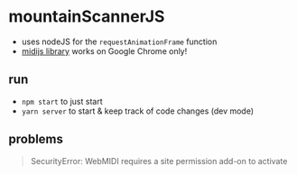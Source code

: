 # mountainScannerJS

- uses nodeJS for the `requestAnimationFrame` function
- [midijs library](https://webmidijs.org/docs/) works on Google Chrome only!

## run

- `npm start` to just start
- `yarn server` to start & keep track of code changes (dev mode)

## problems

> SecurityError: WebMIDI requires a site permission add-on to activate
